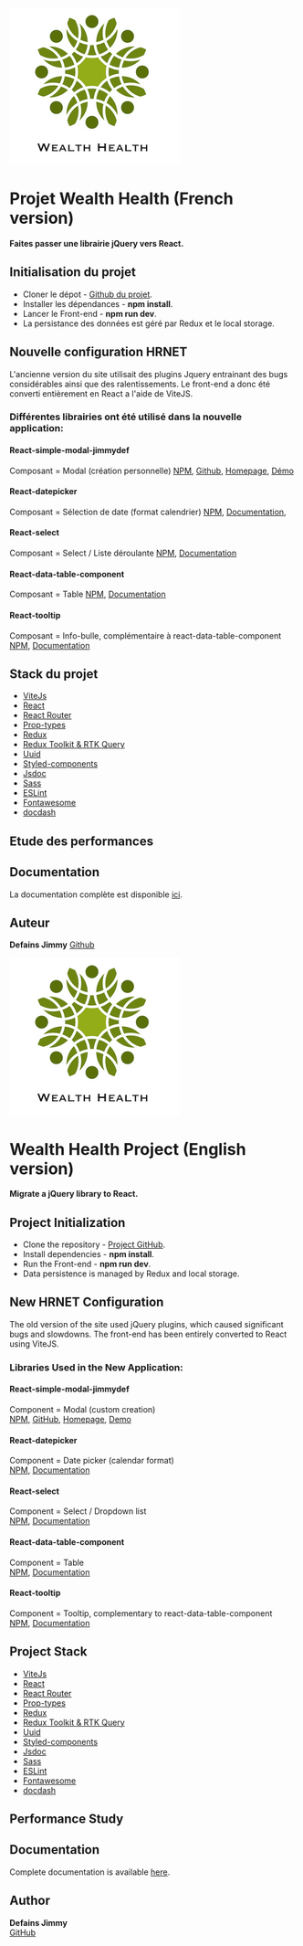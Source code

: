 ![Wealth Health](src/assets/logo-title.png)

# Projet Wealth Health (French version)

**Faites passer une librairie jQuery vers React.**

## Initialisation du projet

- Cloner le dépot - [Github du projet](https://github.com/JimmyDef/Projet-WealthHealth).
- Installer les dépendances - **npm install**.
- Lancer le Front-end - **npm run dev**.
- La persistance des données est géré par Redux et le local storage.

## Nouvelle configuration HRNET

L'ancienne version du site utilisait des plugins Jquery entrainant des bugs considérables ainsi que des ralentissements. Le front-end a donc été converti entièrement en React a l'aide de ViteJS.

### Différentes librairies ont été utilisé dans la nouvelle application:

#### React-simple-modal-jimmydef

Composant = Modal (création personnelle)
[NPM](https://www.npmjs.com/package/react-simple-modal-jimmydef), [Github](https://github.com/JimmyDef/react-simple-modal-jimmydef), [Homepage](https://github.com/JimmyDef/react-simple-modal-jimmydef#readme), [Démo](https://jimmydef.github.io/react-simple-modal-jimmydef/)

#### React-datepicker

Composant = Sélection de date (format calendrier)
[NPM](https://www.npmjs.com/package/react-datepicker), [Documentation](https://reactdatepicker.com/),

#### React-select

Composant = Select / Liste déroulante
[NPM](https://www.npmjs.com/package/react-select), [Documentation](https://react-select.com/home)

#### React-data-table-component

Composant = Table
[NPM](https://www.npmjs.com/package/react-data-table-component), [Documentation](https://react-data-table-component.netlify.app/?path=/docs/getting-started-intro--docs)

#### React-tooltip

Composant = Info-bulle, complémentaire à react-data-table-component
[NPM](https://www.npmjs.com/package/react-tooltip), [Documentation](https://react-tooltip.com/docs/getting-started)

## Stack du projet

- [ViteJs](https://vitejs.dev/)
- [React ](https://fr.reactjs.org/)
- [React Router ](https://reactrouter.com/)
- [Prop-types](https://www.npmjs.com/package/prop-types)
- [Redux](https://redux.js.org/)
- [Redux Toolkit & RTK Query](https://redux-toolkit.js.org/)
- [Uuid](https://www.npmjs.com/package/uuid)
- [Styled-components](https://www.npmjs.com/package/uuid)
- [Jsdoc](https://jsdoc.app/)
- [Sass](https://sass-lang.com/)
- [ESLint ](https://eslint.org/)
- [Fontawesome ](https://fontawesome.com/)
- [docdash](https://www.npmjs.com/package/docdash)

## Etude des performances

## Documentation

La documentation complète est disponible [ici](https://jimmydef.github.io/Projet-WealthHealth/).

## Auteur

**Defains Jimmy**
[Github](https://github.com/JimmyDef/)

![Wealth Health](src/assets/logo-title.png)

# Wealth Health Project (English version)

**Migrate a jQuery library to React.**

## Project Initialization

- Clone the repository - [Project GitHub](https://github.com/JimmyDef/Projet-WealthHealth).
- Install dependencies - **npm install**.
- Run the Front-end - **npm run dev**.
- Data persistence is managed by Redux and local storage.

## New HRNET Configuration

The old version of the site used jQuery plugins, which caused significant bugs and slowdowns. The front-end has been entirely converted to React using ViteJS.

### Libraries Used in the New Application:

#### React-simple-modal-jimmydef

Component = Modal (custom creation)  
[NPM](https://www.npmjs.com/package/react-simple-modal-jimmydef), [GitHub](https://github.com/JimmyDef/react-simple-modal-jimmydef), [Homepage](https://github.com/JimmyDef/react-simple-modal-jimmydef#readme), [Demo](https://jimmydef.github.io/react-simple-modal-jimmydef/)

#### React-datepicker

Component = Date picker (calendar format)  
[NPM](https://www.npmjs.com/package/react-datepicker), [Documentation](https://reactdatepicker.com/)

#### React-select

Component = Select / Dropdown list  
[NPM](https://www.npmjs.com/package/react-select), [Documentation](https://react-select.com/home)

#### React-data-table-component

Component = Table  
[NPM](https://www.npmjs.com/package/react-data-table-component), [Documentation](https://react-data-table-component.netlify.app/?path=/docs/getting-started-intro--docs)

#### React-tooltip

Component = Tooltip, complementary to react-data-table-component  
[NPM](https://www.npmjs.com/package/react-tooltip), [Documentation](https://react-tooltip.com/docs/getting-started)

## Project Stack

- [ViteJs](https://vitejs.dev/)
- [React](https://reactjs.org/)
- [React Router](https://reactrouter.com/)
- [Prop-types](https://www.npmjs.com/package/prop-types)
- [Redux](https://redux.js.org/)
- [Redux Toolkit & RTK Query](https://redux-toolkit.js.org/)
- [Uuid](https://www.npmjs.com/package/uuid)
- [Styled-components](https://styled-components.com/)
- [Jsdoc](https://jsdoc.app/)
- [Sass](https://sass-lang.com/)
- [ESLint](https://eslint.org/)
- [Fontawesome](https://fontawesome.com/)
- [docdash](https://www.npmjs.com/package/docdash)

## Performance Study

## Documentation

Complete documentation is available [here](https://jimmydef.github.io/Projet-WealthHealth/).

## Author

**Defains Jimmy**  
[GitHub](https://github.com/JimmyDef/)
